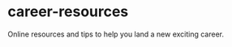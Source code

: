 career-resources
================

Online resources and tips to help you land a new exciting career.
